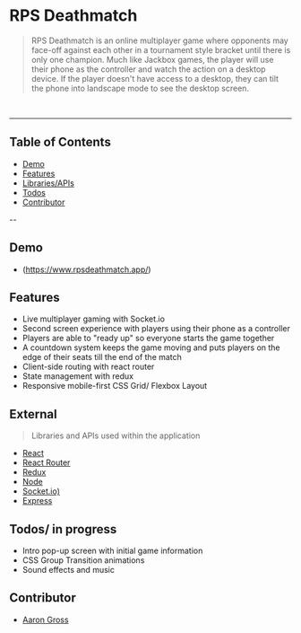 # RPS Deathmatch

> RPS Deathmatch is an online multiplayer game where opponents may face-off against each other in a tournament style bracket until there is only one champion. Much like Jackbox games, the player will use their phone as the controller and watch the action on a desktop device. If the player doesn't have access to a desktop, they can tilt the phone into landscape mode to see the desktop screen.
<br>

---

## Table of Contents
- [Demo](#demo)
- [Features](#features)
- [Libraries/APIs](#external)
- [Todos](#todos)
- [Contributor](#contributor)

--

## Demo
* (https://www.rpsdeathmatch.app/)

## Features

* Live multiplayer gaming with Socket.io
* Second screen experience with players using their phone as a controller
* Players are able to "ready up" so everyone starts the game together
* A countdown system keeps the game moving and puts players on the edge of their seats till the end of the match
* Client-side routing with react router
* State management with redux
* Responsive mobile-first CSS Grid/ Flexbox Layout

## External
> Libraries and APIs used within the application
* [React](https://reactjs.org/)
* [React Router](https://github.com/ReactTraining/react-router)
* [Redux](https://redux.js.org/)
* [Node](https://nodejs.org/)
* [Socket.io)](https://socket.io/)
* [Express](https://expressjs.com/)


## Todos/ in progress
* Intro pop-up screen with initial game information
* CSS Group Transition animations
* Sound effects and music

## Contributor
* [Aaron Gross](https://github.com/ponchieponcho)
